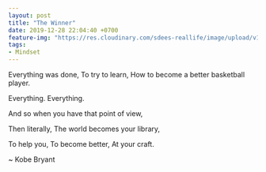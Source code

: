 ```yaml
---
layout: post
title: "The Winner"
date: 2019-12-28 22:04:40 +0700
feature-img: "https://res.cloudinary.com/sdees-reallife/image/upload/v1555658919/sample_feature_img.png"
tags:
- Mindset
---
```

Everything was done, To try to learn, How to become a better basketball player.

Everything. Everything.

And so when you have that point of view,

Then literally, The world becomes your library,

To help you, To become better, At your craft.

<i class="fa fa-child" style="color:plum"></i>

~ Kobe Bryant